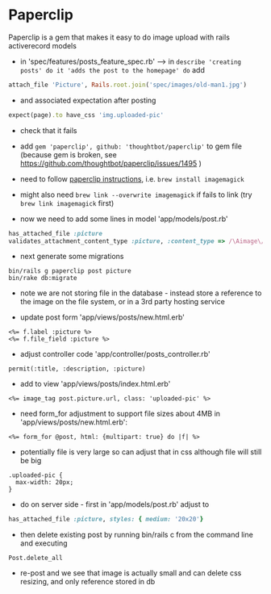 Paperclip
=====

Paperclip is a gem that makes it easy to do image upload with rails activerecord models

* in 'spec/features/posts_feature_spec.rb' --> in `describe 'creating posts' do it 'adds the post to the homepage' do` add 

```ruby
attach_file 'Picture', Rails.root.join('spec/images/old-man1.jpg')
```

* and associated expectation after posting

```ruby
expect(page).to have_css 'img.uploaded-pic'
```

* check that it fails

* add ```gem 'paperclip', github: 'thoughtbot/paperclip'``` to gem file (because gem is broken, see https://github.com/thoughtbot/paperclip/issues/1495 )

* need to follow [paperclip instructions](https://github.com/thoughtbot/paperclip), i.e. `brew install imagemagick`

* might also need `brew link --overwrite imagemagick` if fails to link (try `brew link imagemagick` first)

* now we need to add some lines in model 'app/models/post.rb'

```ruby
has_attached_file :picture
validates_attachment_content_type :picture, :content_type => /\Aimage\/.*\z/
```

* next generate some migrations

```
bin/rails g paperclip post picture
bin/rake db:migrate
```

* note we are not storing file in the database - instead store a reference to the image on the file system, or in a 3rd party hosting service

* update post form 'app/views/posts/new.html.erb'

```
<%= f.label :picture %>
<%= f.file_field :picture %>
```

* adjust controller code 'app/controller/posts_controller.rb'

`permit(:title, :description, :picture)`

* add to view 'app/views/posts/index.html.erb'

`<%= image_tag post.picture.url, class: 'uploaded-pic' %>`

* need form_for adjustment to support file sizes about 4MB in 'app/views/posts/new.html.erb':

`<%= form_for @post, html: {multipart: true} do |f| %>`



* potentially file is very large so can adjust that in css although file will still be big

```
.uploaded-pic {
  max-width: 20px;
}
```

* do on server side - first in 'app/models/post.rb' adjust to 

```ruby
has_attached_file :picture, styles: { medium: '20x20'}
```
* then delete existing post by running bin/rails c from the command line and executing

```
Post.delete_all
```

* re-post and we see that image is actually small and can delete css resizing, and only reference stored in db
